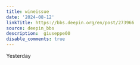 ```yaml
---
title: wineissue
date: '2024-08-12'
linkTitle: https://bbs.deepin.org/en/post/273966
source: deepin_bbs
description:  giuseppe00 
disable_comments: true
---
```

Yesterday 
